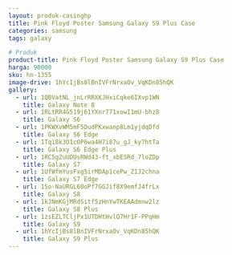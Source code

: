 ```yaml
---
layout: produk-casinghp
title: Pink Floyd Poster Samsung Galaxy S9 Plus Case
categories: samsung
tags: galaxy

# Produk
product-title: Pink Floyd Poster Samsung Galaxy S9 Plus Case
harga: 90000
sku: hn-1355
image-drive: 1hYcIjBs8lBnIVFrNrxaOv_VqKDn85hQK
gallery:
  - url: 1QBVatNL_jnLrRRXKJHxiCqke6IXvp1WN
    title: Galaxy Note 8
  - url: 1RLtRR4G519j61YXnr771xowI1mU-bhz8
    title: Galaxy S6
  - url: 1PKWXvWM5mF5DudPKxwanp8Lm1yjdqDfd
    title: Galaxy S6 Edge
  - url: 1Tqi8k3O1cOP6wa4H7i87u_gJ_ky7htTa
    title: Galaxy S6 Edge Plus
  - url: 1RC5g2uUDUsRWd43-ft_xbESRd_7loZDp
    title: Galaxy S7
  - url: 1UfWfmYusFxg5irMDAp1cePw_Z1J2chna
    title: Galaxy S7 Edge
  - url: 15o-NaURGL60oPf7GGJif8X9emfJ4frLx
    title: Galaxy S8
  - url: 1kJNmKGjMRdSitf5zHnYwTKEAAdmnw2lz
    title: Galaxy S8 Plus
  - url: 1zsEZLTCljPx1UTDHtHvlQ7Hr1F-PPqHm
    title: Galaxy S9
  - url: 1hYcIjBs8lBnIVFrNrxaOv_VqKDn85hQK
    title: Galaxy S9 Plus
---
```

